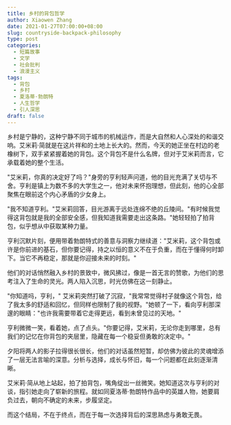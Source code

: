 ```yaml
---
title: 乡村的背包哲学
author: Xiaowen Zhang
date: 2021-01-27T07:00:00+08:00
slug: countryside-backpack-philosophy
type: post
categories:
  - 短篇故事
  - 文学
  - 社会批判
  - 浪漫主义
tags:
  - 背包
  - 乡村
  - 夏洛蒂·勃朗特
  - 人生哲学
  - 引人深思
draft: false
---
```


乡村是宁静的，这种宁静不同于城市的机械运作，而是大自然和人心深处的和谐交响。艾米莉·简就是在这片祥和的土地上长大的。然而，今天的她正坐在村边的老橡树下，双手紧紧握着她的背包。这个背包不是什么名牌，但对于艾米莉而言，它承载着她的整个生活。

"艾米莉，你真的决定好了吗？"身旁的亨利轻声问道，他的目光充满了关切与不舍。亨利是镇上为数不多的大学生之一，他对未来怀抱理想，但此刻，他的心全部聚焦在眼前这个内心矛盾的少女身上。

"我不知道亨利。"艾米莉回答，目光游离于远处连绵不绝的丘陵间。"有时候我觉得这背包就是我的全部安全感，但我知道我需要走出这条路。"她轻轻拍了拍背包，似乎想从中获取某种力量。

亨利沉默片刻，便用带着勃朗特式的善意与洞察力继续道："艾米莉，这个背包或许是你前进的基石，但你要记得，持之以恒的意义不在于负重，而在于懂得何时卸下。当它不再稳定，那就是你迎接未来的时刻。"

他们的对话悄然融入乡村的景致中，微风拂过，像是一首无言的赞歌，为他们的思考注入了生命的灵光。两人陷入沉思，时光仿佛在这一刻静止。

"你知道吗，亨利，" 艾米莉突然打破了沉寂，"我常常觉得村子就像这个背包，给了我太多的舒适和回忆，但同样也限制了我的视野。"她顿了一下，看向亨利那深邃的眼睛："也许我需要带着它走得更远，看到未曾见过的天地。"

亨利微微一笑，看着她，点了点头。"你要记得，艾米莉，无论你走到哪里，总有我们的记忆在你背包的夹层里，隐藏在每一个稳妥但勇敢的决定中。"

夕阳将两人的影子拉得很长很长，他们的对话虽然短暂，却仿佛为彼此的灵魂增添了一层无法言喻的深意。分析与选择，成长与怀旧，每一个问题都在此刻逐渐清晰。

艾米莉·简从地上站起，拍了拍背包，嘴角绽出一丝微笑。她知道这次与亨利的对谈，指引她走向了崭新的旅程。就如同夏洛蒂·勃朗特作品中的英雄人物，她要肩负过去，朝向不确定的未来，步履坚定。

而这个结局，不在于终点，而在于每一次选择背后的深思熟虑与勇敢无畏。